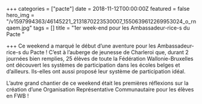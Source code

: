 +++
categories = ["pacte"]
date = 2018-11-12T00:00:00Z
featured = false
hero_img = "/v1597994363/46145221_2131870223530007_1550639612269953024_o_rnqaem.jpg"
tags = []
title = "1er week-end pour les Ambassadeur-rice-s du Pacte "

+++
Ce weekend a marqué le début d’une aventure pour les Ambassadeur-rice-s du Pacte ! C’est à l’auberge de jeunesse de Charleroi que, durant 2 journées bien remplies, 25 élèves de toute la Fédération Wallonie-Bruxelles ont découvert les systèmes de participation dans les écoles belges et d’ailleurs. Ils-elles ont aussi proposé leur système de participation idéal.

L’autre grand chantier de ce weekend était les premières réflexions sur la création d’une Organisation Représentative Communautaire pour les élèves en FWB !